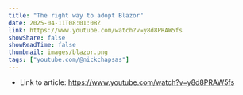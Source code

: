 ```yaml
---
title: "The right way to adopt Blazor"
date: 2025-04-11T08:01:08Z
link: https://www.youtube.com/watch?v=y8d8PRAW5fs
showShare: false
showReadTime: false
thumbnail: images/blazor.png
tags: ["youtube.com/@nickchapsas"]
---
```



- Link to article: https://www.youtube.com/watch?v=y8d8PRAW5fs